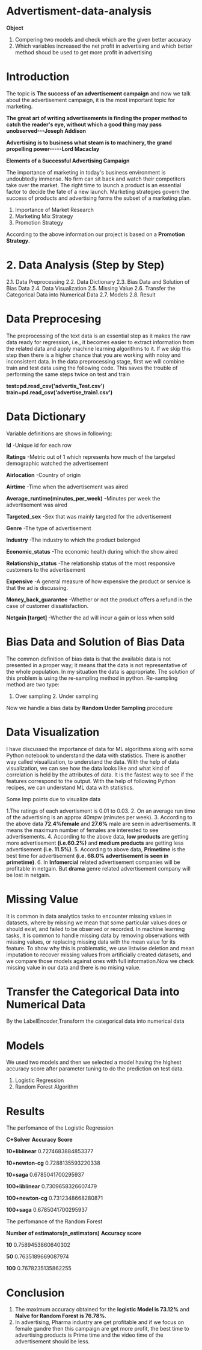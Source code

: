 # Advertisment-data-analysis

**Object**
1. Compering two models and check which are the given better accuracy
2. Which variables increased the net profit in advertising and which better method shoud be used to get more profit in advertising

# Introduction

The topic is **The success of an advertisement campaign** and now we talk about the advertisement campaign, it is the most important topic for marketing.

**The great art of writing advertisements is finding the proper method to catch the reader's eye, without which a good thing may pass unobserved---Joseph Addison**

**Advertising is to business what steam is to machinery, the grand propelling power-----Lord Macaclay**

**Elements of a Successful Advertising Campaign**

The importance of marketing in today's business environment is undoubtedly immense. No firm can sit back and watch their competitors take over the market. The right time to launch a product is an essential factor to decide the fate of a new launch. Marketing strategies govern the success of products and advertising forms the subset of a marketing plan.
1. Importance of Market Research
2. Marketing Mix Strategy
3. Promotion Strategy

According to the above information our project is based on a **Promotion Strategy**.

# 2. Data Analysis (Step by Step)

  2.1. Data Preprocessing
	2.2. Data Dictionary
	2.3. Bias Data and Solution of Bias Data
	2.4. Data Visualization 
	2.5. Missing Value
	2.6. Transfer the Categorical Data into Numerical Data 
	2.7. Models
	2.8. Result
  
 # Data Preprocesing
 
The preprocessing of the text data is an essential step as it makes the raw data ready for regression, i.e., it becomes easier to extract information from the related data and 
apply machine learning algorithms to it. If we skip this step then there is a higher chance that you are working with noisy and inconsistent data.
In the data preprocessing stage, first we will combine train and test data using the following code. This saves the trouble of performing the same steps twice on test and train

**test=pd.read_csv('advertis_Test.csv')**
**train=pd.read_csv('advertise_train1.csv')**

# Data Dictionary

Variable definitions are shows in following:

**Id** -Unique id for each row

**Ratings** -Metric out of 1 which represents how much of the targeted demographic watched the advertisement

**Airlocation** -Country of origin

**Airtime** -Time when the advertisement was aired

**Average_runtime(minutes_per_week)** -Minutes per week the advertisement was aired

**Targeted_sex** -Sex that was mainly targeted for the advertisement

**Genre** -The type of advertisement

**Industry** -The industry to which the product belonged

**Economic_status** -The economic health during which the show aired

**Relationship_status** -The relationship status of the most responsive customers to the advertisement

**Expensive** -A general measure of how expensive the product or service is that the ad is discussing.

**Money_back_guarantee** -Whether or not the product offers a refund in the case of customer dissatisfaction.

**Netgain [target]** -Whether the ad will incur a gain or loss when sold

# Bias Data and Solution of Bias Data

The common definition of bias data is that the available data is not presented in a proper way; it means that the data is not representative of the whole population. In my situation the data is appropriate.
The solution of this problem is using the re-sampling method in python. Re-sampling method are two type:
1. Over sampling						2. Under sampling

Now we handle a bias data by **Random Under Sampling** procedure

# Data Visualization 

I have discussed the importance of data for ML algorithms along with some Python notebook to understand the data with statistics. There is another way called visualization, to understand the data. With the help of data visualization, we can see how the data looks like and what kind of correlation is held by the attributes of data. It is the fastest way to see if the features correspond to the output. With the help of following Python recipes, we can understand ML data with statistics.

Some Imp points due to visualize data

1.The ratings of each advertisment is 0.01 to 0.03.
2. On an average run time of the advertising is an approx 40mpw (minutes per week).
3.  According to the above data **72.4%female** and **27.6%** male are seen in advertisements. It means the maximum number of females are interested to see advertisements.
4.  According to the above data, **low products** are getting more advertisement **(i.e.60.2%)** and **medium products** are getting less advertisement **(i.e. 11.5%)**.
5.  According to above data, **Primetime** is the best time for advertisement **(i.e. 68.0% advertisement is seen in primetime)**.
6.  In **Infomercial** related advertisement companies will be profitable in netgain. But **drama** genre related advertisement company will be lost in netgain.

# Missing Value

It is common in data analytics tasks to encounter missing values in datasets, where by missing we mean that some particular values does or should exist, and failed to be observed or recorded. In machine learning tasks, it is common to handle missing data by removing observations with missing values, or replacing missing data with the mean value for its feature. To show why this is problematic, we use listwise deletion and mean imputation to recover missing values from artificially created datasets, and we compare those models against ones with full information.Now we check missing value in our data and there is no mising value.

# Transfer the Categorical Data into Numerical Data 

By the LabelEncoder,Transform the categorical data into numerical data

# Models

We used two models and then we selected a model having the highest accuracy score after parameter tuning to do the prediction on test data.
1. Logistic Regression
2. Random Forest Algorithm

# Results

The perfomance of the Logistic Regression

**C+Solver**			**Accuracy Score**

**10+liblinear**		0.7274683884853377

**10+newton-cg**		0.7288135593220338

**10+saga**			0.6785041700295937

**100+liblinear**		0.7309658326607479

**100+newton-cg**		0.7312348668280871

**100+saga**			0.6785041700295937

The perfomance of the Random Forest

**Number of estimators(n_estimators)**		**Accuracy score**

**10**						0.7589453860640302

**50**						0.7635189669087974

**100**						0.7678235135862255

# Conclusion

1.  The maximum accuracy obtained for the **logistic Model is 73.12%** and **Naïve for Random Forest is 76.78%**. 
2. In advertising, Pharma industry are get profitable and if we focus on female gandre then this campaign are get more profit, the best time to advertising products is Prime time and the video time of the advertisement should be less.




